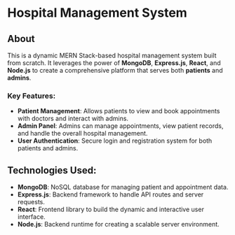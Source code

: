 # Hospital Management System

## About

This is a dynamic MERN Stack-based hospital management system built from scratch. It leverages the power of **MongoDB**, **Express.js**, **React**, and **Node.js** to create a comprehensive platform that serves both **patients** and **admins**.

### Key Features:
- **Patient Management**: Allows patients to view and book appointments with doctors and interact with admins.
- **Admin Panel**: Admins can manage appointments, view patient records, and handle the overall hospital management.
- **User Authentication**: Secure login and registration system for both patients and admins.

## Technologies Used:
- **MongoDB**: NoSQL database for managing patient and appointment data.
- **Express.js**: Backend framework to handle API routes and server requests.
- **React**: Frontend library to build the dynamic and interactive user interface.
- **Node.js**: Backend runtime for creating a scalable server environment.

